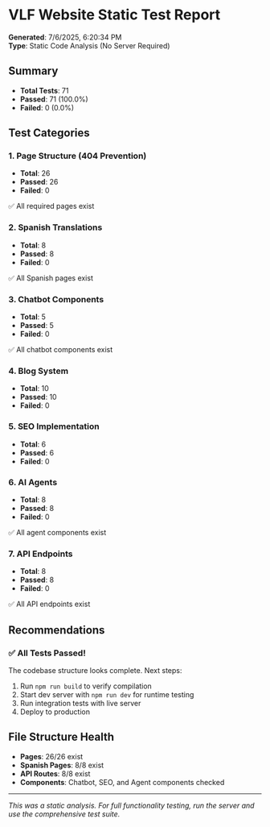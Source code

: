 # VLF Website Static Test Report

**Generated**: 7/6/2025, 6:20:34 PM  
**Type**: Static Code Analysis (No Server Required)

## Summary

- **Total Tests**: 71
- **Passed**: 71 (100.0%)
- **Failed**: 0 (0.0%)

## Test Categories

### 1. Page Structure (404 Prevention)

- **Total**: 26
- **Passed**: 26
- **Failed**: 0

✅ All required pages exist

### 2. Spanish Translations

- **Total**: 8
- **Passed**: 8
- **Failed**: 0

✅ All Spanish pages exist

### 3. Chatbot Components

- **Total**: 5
- **Passed**: 5
- **Failed**: 0

✅ All chatbot components exist

### 4. Blog System

- **Total**: 10
- **Passed**: 10
- **Failed**: 0

### 5. SEO Implementation

- **Total**: 6
- **Passed**: 6
- **Failed**: 0

### 6. AI Agents

- **Total**: 8
- **Passed**: 8
- **Failed**: 0

✅ All agent components exist

### 7. API Endpoints

- **Total**: 8
- **Passed**: 8
- **Failed**: 0

✅ All API endpoints exist

## Recommendations

### ✅ All Tests Passed!

The codebase structure looks complete. Next steps:

1. Run `npm run build` to verify compilation
2. Start dev server with `npm run dev` for runtime testing
3. Run integration tests with live server
4. Deploy to production

## File Structure Health

- **Pages**: 26/26 exist
- **Spanish Pages**: 8/8 exist
- **API Routes**: 8/8 exist
- **Components**: Chatbot, SEO, and Agent components checked

---

_This was a static analysis. For full functionality testing, run the server and use the comprehensive test suite._
